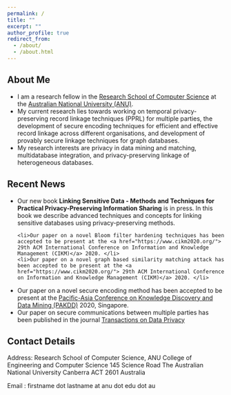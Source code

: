 ```yaml
---
permalink: /
title: ""
excerpt: ""
author_profile: true
redirect_from: 
  - /about/
  - /about.html
---
```

<h2> About Me</h2>
<ul>
  <li>I am a research fellow in the <a href="https://cecs.anu.edu.au/">Research School of Computer Science</a> at the <a href="https://www.anu.edu.au/">Australian National University (ANU)</a>.</li>
  <li>My current research lies towards working on temporal privacy-preserving record linkage techniques (PPRL) for multiple parties, the development of secure encoding techniques for efficient and
effective record linkage across different organisations, and development of provably secure linkage techniques for graph
databases.</li> 
<li>My research interests are privacy in data mining and matching, multidatabase integration, and privacy-preserving linkage of heterogeneous databases.</li>    
</ul>

<h2> Recent News</h2>

<ul>
      <li>Our new book <b>Linking Sensitive Data - Methods and Techniques for Practical Privacy-Preserving Information Sharing</b> is in press. In this book we describe advanced techniques and concepts for linking sensitive databases using privacy-preserving methods. </li>
  
    <li>Our paper on a novel Bloom filter hardening techniques has been accepted to be present at the <a href="https://www.cikm2020.org/"> 29th ACM International Conference on Information and Knowledge Management (CIKM)</a> 2020. </li>
    <li>Our paper on a novel graph based similarity matching attack has been accepted to be present at the <a href="https://www.cikm2020.org/"> 29th ACM International Conference on Information and Knowledge Management (CIKM)</a> 2020. </li>
  <li>Our paper on a novel secure encoding method has been accepted to be present at the <a href="https://www.pakdd2020.org/"> Pacific-Asia Conference on Knowledge Discovery and Data Mining (PAKDD)</a> 2020, Singapore. </li>
  <li>Our paper on secure communications between multiple parties has been published in the journal <a href="http://www.tdp.cat/issues16/abs.a335a18.php">Transactions on Data Privacy</a> </li>  
</ul>


<h2> Contact Details </h2>

Address: Research School of Computer Science,
         ANU College of Engineering and Computer Science
         145 Science Road
         The Australian National University
         Canberra ACT 2601 Australia
         
Email  : firstname dot lastname at anu dot edu dot au



